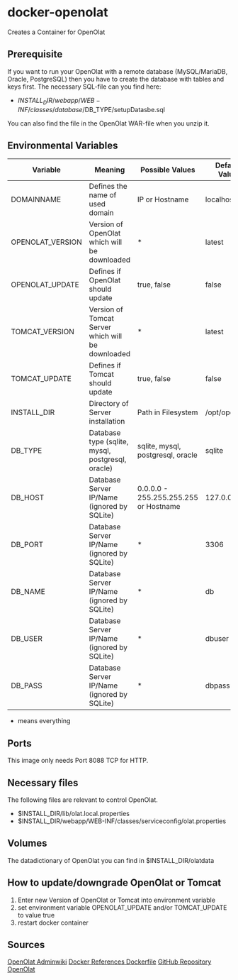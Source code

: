 # docker-openolat
Creates a Container for OpenOlat

## Prerequisite
If you want to run your OpenOlat with a remote database (MySQL/MariaDB, Oracle, PostgreSQL) then you have to create the database with tables and keys first. The 
necessary SQL-file can you find here:
- $INSTALL_DIR/webapp/WEB-INF/classes/database/$DB_TYPE/setupDatasbe.sql

You can also find the file in the OpenOlat WAR-file when you unzip it.

## Environmental Variables
| **Variable** | **Meaning** | **Possible Values** | **Default Value** |
|---|---|---|---|
| DOMAINNAME | Defines the name of used domain | IP or Hostname | localhost |
| OPENOLAT_VERSION | Version of OpenOlat which will be downloaded | * | latest |
| OPENOLAT_UPDATE | Defines if OpenOlat should update | true, false | false |
| TOMCAT_VERSION | Version of Tomcat Server which will be downloaded | * |  latest |
| TOMCAT_UPDATE | Defines if Tomcat should update | true, false | false |
| INSTALL_DIR | Directory of Server installation | Path in Filesystem | /opt/openolat |
| DB_TYPE | Database type (sqlite, mysql, postgresql, oracle) | sqlite, mysql, postgresql, oracle | sqlite |
| DB_HOST | Database Server IP/Name (ignored by SQLite) | 0.0.0.0 - 255.255.255.255 or Hostname | 127.0.0.1 |
| DB_PORT | Database Server IP/Name (ignored by SQLite) | * | 3306 |
| DB_NAME | Database Server IP/Name (ignored by SQLite) | * | db |
| DB_USER | Database Server IP/Name (ignored by SQLite) | * | dbuser |
| DB_PASS | Database Server IP/Name (ignored by SQLite) | * | dbpass |

* means everything

## Ports
This image only needs Port 8088 TCP for HTTP.

## Necessary files
The following files are relevant to control OpenOlat.
- $INSTALL_DIR/lib/olat.local.properties
- $INSTALL_DIR/webapp/WEB-INF/classes/serviceconfig/olat.properties

## Volumes
The datadictionary of OpenOlat you can find in $INSTALL_DIR/olatdata

## How to update/downgrade OpenOlat or Tomcat
1) Enter new Version of OpenOlat or Tomcat into environment variable
2) set environment variable OPENOLAT_UPDATE and/or TOMCAT_UPDATE to value true
3) restart docker container

## Sources
[OpenOlat Adminwiki](https://www.openolat.com/fileadmin/adminwiki/_START_.html)
[Docker References Dockerfile](https://docs.docker.com/engine/reference/builder/)
[GitHub Repository OpenOlat](https://github.com/OpenOLAT/OpenOLAT)
